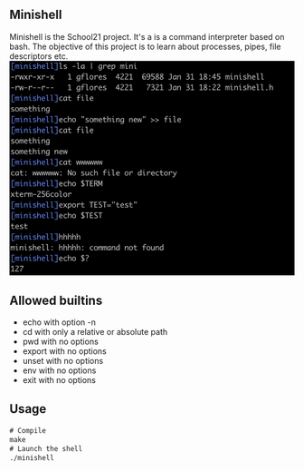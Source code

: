 ## Minishell
Minishell is the School21 project. It's a is a command interpreter based on bash. The objective of this project is to learn about processes, pipes, file descriptors etc.
![Image alt](https://github.com/GaynelleFlores/minishell_21school/blob/main/screenshot.png) 
## Allowed builtins
- echo with option -n
- cd with only a relative or absolute path
- pwd with no options
- export with no options
- unset with no options
- env with no options
- exit with no options
## Usage
```
# Compile
make
# Launch the shell
./minishell
```

